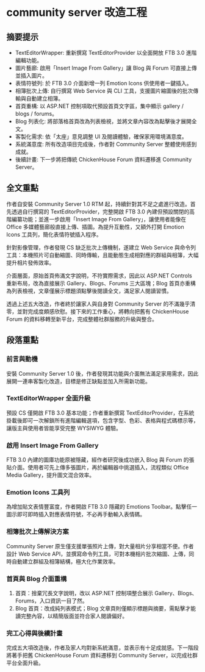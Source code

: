 # community server 改造工程

## 摘要提示
- TextEditorWrapper: 重新撰寫 TextEditorProvider 以全面開放 FTB 3.0 進階編輯功能。  
- 圖片藝廊: 啟用「Insert Image From Gallery」讓 Blog 與 Forum 可直接上傳並插入圖片。  
- 表情符號列: 於 FTB 3.0 介面新增一列 Emotion Icons 供使用者一鍵插入。  
- 相簿批次上傳: 自行撰寫 Web Service 與 CLI 工具，支援圖片縮圖後的批次傳輸與自動建立相簿。  
- 首頁重構: 以 ASP.NET 控制項取代預設首頁文字區，集中顯示 gallery / blogs / forums。  
- Blog 列表化: 將部落格首頁改為列表檢視，並將文章內容改為點擊後才展開全文。  
- 客製化需求: 依「太座」意見調整 UI 及閱讀體驗，確保家用環境滿意度。  
- 系統滿意度: 所有改造項目完成後，作者對 Community Server 整體使用感到成就。  
- 後續計畫: 下一步將把傳統 ChickenHouse Forum 資料遷移進 Community Server。  

## 全文重點
作者自安裝 Community Server 1.0 RTM 起，持續針對其不足之處進行改造。首先透過自行撰寫的 TextEditorProvider，完整開啟 FTB 3.0 內建但預設關閉的高階編纂功能；並進一步啟用「Insert Image From Gallery」，讓使用者能像在 Office 多媒體藝廊般直接上傳、插圖。為提升互動性，又額外打開 Emotion Icons 工具列，簡化表情符號插入程序。

針對影像管理，作者發現 CS 缺乏批次上傳機制，遂建立 Web Service 與命令列工具：本機照片可自動縮圖、同時傳輸，且能動態生成相對應的群組與相簿，大幅提升相片發佈效率。

介面層面，原始首頁佈滿文字說明，不符實際需求，因此以 ASP.NET Controls 重新布局，改為直接展示 Gallery、Blogs、Forums 三大區塊；Blog 首頁亦重構為列表檢視，文章僅展示標題須點擊後閱讀全文，滿足家人閱讀習慣。

透過上述五大改造，作者終於讓家人與自身對 Community Server 的不滿幾乎清零，並對完成度頗感欣慰。接下來的工作重心，將轉向把舊有 ChickenHouse Forum 的資料移轉至新平台，完成整體社群服務的升級與整合。

## 段落重點
### 前言與動機
安裝 Community Server 1.0 後，作者發現其功能與介面無法滿足家用需求，因此展開一連串客製化改造，目標是修正缺點並加入所需新功能。

### TextEditorWrapper 全面升級
預設 CS 僅開啟 FTB 3.0 基本功能；作者重新撰寫 TextEditorProvider，在系統掛載後即可一次解鎖所有進階編輯選項，包含字型、色彩、表格與程式碼標示等，讓版主與使用者皆能享受完整 WYSIWYG 體驗。

### 啟用 Insert Image From Gallery
FTB 3.0 內建的圖庫功能原被隱藏，經作者研究後成功嵌入 Blog 與 Forum 的張貼介面。使用者可先上傳多張圖片，再於編輯器中挑選插入，流程類似 Office Media Gallery，提升圖文混合效率。

### Emotion Icons 工具列
為增加貼文表情豐富度，作者開啟 FTB 3.0 隱藏的 Emotions Toolbar。點擊任一圖示即可即時插入對應表情符號，不必再手動輸入表情碼。

### 相簿批次上傳解決方案
Community Server 原生僅支援單張照片上傳，對大量相片分享相當不便。作者設計 Web Service API，並撰寫命令列工具，可對本機相片批次縮圖、上傳，同時自動建立群組及相簿結構，極大化作業效率。

### 首頁與 Blog 介面重構
1. 首頁：捨棄冗長文字說明，改以 ASP.NET 控制項整合展示 Gallery、Blogs、Forums，入口資訊一目了然。  
2. Blog 首頁：改成純列表模式；Blog 文章頁則僅顯示標題與摘要，需點擊才能讀完整內容，以精簡版面並符合家人閱讀偏好。

### 完工心得與後續計畫
完成五大項改造後，作者及家人均對新系統滿意，並表示有十足成就感。下一階段將著手把舊 ChickenHouse Forum 資料遷移到 Community Server，以完成社群平台全面升級。
